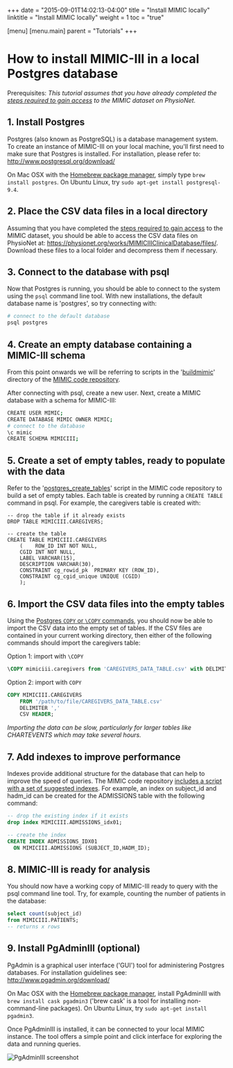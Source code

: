 +++
date = "2015-09-01T14:02:13-04:00"
title = "Install MIMIC locally"
linktitle = "Install MIMIC locally"
weight = 1
toc = "true"

[menu]
  [menu.main]
    parent = "Tutorials"
+++

# How to install MIMIC-III in a local Postgres database

Prerequisites: *This tutorial assumes that you have already completed the [steps required to gain access](/gettingstarted/access) to the MIMIC dataset on PhysioNet.*

## 1. Install Postgres

Postgres (also known as PostgreSQL) is a database management system. To create an instance of MIMIC-III on your local machine, you'll first need to make sure that Postgres is installed. For installation, please refer to: http://www.postgresql.org/download/

On Mac OSX with the [Homebrew package manager](http://brew.sh/), simply type ```brew install postgres```. On Ubuntu Linux, try ```sudo apt-get install postgresql-9.4```.

## 2. Place the CSV data files in a local directory

Assuming that you have completed the [steps required to gain access](/gettingstarted/access) to the MIMIC dataset, you should be able to access the CSV data files on PhysioNet at: https://physionet.org/works/MIMICIIIClinicalDatabase/files/. Download these files to a local folder and decompress them if necessary.

## 3. Connect to the database with psql

Now that Postgres is running, you should be able to connect to the system using the ```psql``` command line tool. With new installations, the default database name is 'postgres', so try connecting with:

``` bash
# connect to the default database
psql postgres 
```

## 4. Create an empty database containing a MIMIC-III schema

From this point onwards we will be referring to scripts in the '[buildmimic](https://github.com/MIT-LCP/mimic-code/tree/master/buildmimic)' directory of the [MIMIC code repository](https://github.com/MIT-LCP/mimic-code/).

After connecting with psql, create a new user. Next, create a MIMIC database with a schema for MIMIC-III:

``` bash
CREATE USER MIMIC;
CREATE DATABASE MIMIC OWNER MIMIC;
# connect to the database
\c mimic
CREATE SCHEMA MIMICIII;
```

## 5. Create a set of empty tables, ready to populate with the data

Refer to the '[postgres_create_tables](https://github.com/MIT-LCP/mimic-code/tree/master/buildmimic/postgres)' script in the MIMIC code repository to build a set of empty tables. Each table is created by running a ```CREATE TABLE``` command in psql. For example, the caregivers table is created with:

``` psql
-- drop the table if it already exists
DROP TABLE MIMICIII.CAREGIVERS;

-- create the table
CREATE TABLE MIMICIII.CAREGIVERS
    (    ROW_ID INT NOT NULL, 
    CGID INT NOT NULL, 
    LABEL VARCHAR(15), 
    DESCRIPTION VARCHAR(30),
    CONSTRAINT cg_rowid_pk  PRIMARY KEY (ROW_ID),
    CONSTRAINT cg_cgid_unique UNIQUE (CGID)
    );
```

## 6. Import the CSV data files into the empty tables

Using the [Postgres ```COPY``` or ```\COPY``` commands](https://wiki.postgresql.org/wiki/COPY), you should now be able to import the CSV data into the empty set of tables. If the CSV files are contained in your current working directory, then either of the following commands should import the caregivers table:

Option 1: import with ```\COPY```

``` sql
\COPY mimiciii.caregivers from 'CAREGIVERS_DATA_TABLE.csv' with DELIMITER ',' CSV HEADER
```

Option 2: import with ```COPY```

``` sql
COPY MIMICIII.CAREGIVERS 
    FROM '/path/to/file/CAREGIVERS_DATA_TABLE.csv' 
    DELIMITER ',' 
    CSV HEADER;
```

*Importing the data can be slow, particularly for larger tables like CHARTEVENTS which may take several hours.*

## 7. Add indexes to improve performance

Indexes provide additional structure for the database that can help to improve the speed of queries. The MIMIC code repository [includes a script with a set of suggested indexes](https://github.com/MIT-LCP/mimic-code/blob/master/buildmimic/postgres/postgres_add_indexes.sql). For example, an index on subject_id and hadm_id can be created for the ADMISSIONS table with the following command:

``` sql
-- drop the existing index if it exists
drop index MIMICIII.ADMISSIONS_idx01;

-- create the index
CREATE INDEX ADMISSIONS_IDX01 
  ON MIMICIII.ADMISSIONS (SUBJECT_ID,HADM_ID);
``` 

## 8. MIMIC-III is ready for analysis

You should now have a working copy of MIMIC-III ready to query with the psql command line tool. Try, for example, counting the number of patients in the database:

``` sql
select count(subject_id)
from MIMICIII.PATIENTS;
-- returns x rows
```

## 9. Install PgAdminIII (optional) 

PgAdmin is a graphical user interface ('GUI') tool for administering Postgres databases. For installation guidelines see: http://www.pgadmin.org/download/

On Mac OSX with the [Homebrew package manager](http://brew.sh/), install PgAdminIII with ```brew install cask pgadmin3``` ('brew cask' is a tool for installing non-command-line packages). On Ubuntu Linux, try ```sudo apt-get install pgadmin3```.

Once PgAdminIII is installed, it can be connected to your local MIMIC instance. The tool offers a simple point and click interface for exploring the data and running queries.

![PgAdminIII screenshot](/img/tutorial_pgadminIII.png)







